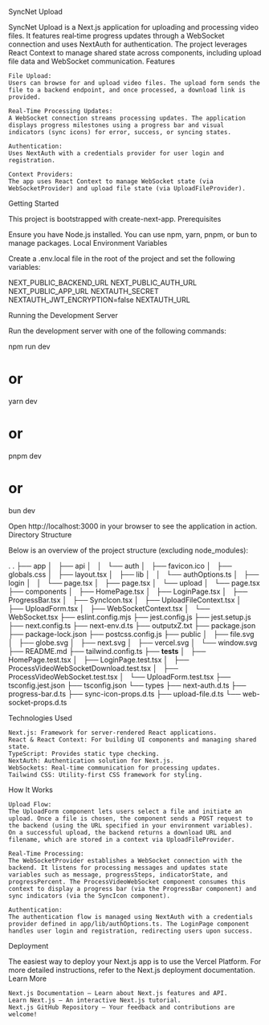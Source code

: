 SyncNet Upload

SyncNet Upload is a Next.js application for uploading and processing video files. It features real‑time progress updates through a WebSocket connection and uses NextAuth for authentication. The project leverages React Context to manage shared state across components, including upload file data and WebSocket communication.
Features

    File Upload:
    Users can browse for and upload video files. The upload form sends the file to a backend endpoint, and once processed, a download link is provided.

    Real‑Time Processing Updates:
    A WebSocket connection streams processing updates. The application displays progress milestones using a progress bar and visual indicators (sync icons) for error, success, or syncing states.

    Authentication:
    Uses NextAuth with a credentials provider for user login and registration.

    Context Providers:
    The app uses React Context to manage WebSocket state (via WebSocketProvider) and upload file state (via UploadFileProvider).

Getting Started

This project is bootstrapped with create-next-app.
Prerequisites

Ensure you have Node.js installed. You can use npm, yarn, pnpm, or bun to manage packages.
Local Environment Variables

Create a .env.local file in the root of the project and set the following variables:

NEXT_PUBLIC_BACKEND_URL
NEXT_PUBLIC_AUTH_URL
NEXT_PUBLIC_APP_URL
NEXTAUTH_SECRET
NEXTAUTH_JWT_ENCRYPTION=false
NEXTAUTH_URL

Running the Development Server

Run the development server with one of the following commands:

npm run dev
# or
yarn dev
# or
pnpm dev
# or
bun dev

Open http://localhost:3000 in your browser to see the application in action.
Directory Structure

Below is an overview of the project structure (excluding node_modules):

.
.
├── app
│   ├── api
│   │   └── auth
│   ├── favicon.ico
│   ├── globals.css
│   ├── layout.tsx
│   ├── lib
│   │   └── authOptions.ts
│   ├── login
│   │   └── page.tsx
│   ├── page.tsx
│   └── upload
│       └── page.tsx
├── components
│   ├── HomePage.tsx
│   ├── LoginPage.tsx
│   ├── ProgressBar.tsx
│   ├── SyncIcon.tsx
│   ├── UploadFileContext.tsx
│   ├── UploadForm.tsx
│   ├── WebSocketContext.tsx
│   └── WebSocket.tsx
├── eslint.config.mjs
├── jest.config.js
├── jest.setup.js
├── next.config.ts
├── next-env.d.ts
├── outputxZ.txt
├── package.json
├── package-lock.json
├── postcss.config.js
├── public
│   ├── file.svg
│   ├── globe.svg
│   ├── next.svg
│   ├── vercel.svg
│   └── window.svg
├── README.md
├── tailwind.config.ts
├── __tests__
│   ├── HomePage.test.tsx
│   ├── LoginPage.test.tsx
│   ├── ProcessVideoWebSocketDownload.test.tsx
│   ├── ProcessVideoWebSocket.test.tsx
│   └── UploadForm.test.tsx
├── tsconfig.jest.json
├── tsconfig.json
└── types
    ├── next-auth.d.ts
    ├── progress-bar.d.ts
    ├── sync-icon-props.d.ts
    ├── upload-file.d.ts
    └── web-socket-props.d.ts

Technologies Used

    Next.js: Framework for server-rendered React applications.
    React & React Context: For building UI components and managing shared state.
    TypeScript: Provides static type checking.
    NextAuth: Authentication solution for Next.js.
    WebSockets: Real‑time communication for processing updates.
    Tailwind CSS: Utility-first CSS framework for styling.

How It Works

    Upload Flow:
    The UploadForm component lets users select a file and initiate an upload. Once a file is chosen, the component sends a POST request to the backend (using the URL specified in your environment variables). On a successful upload, the backend returns a download URL and filename, which are stored in a context via UploadFileProvider.

    Real-Time Processing:
    The WebSocketProvider establishes a WebSocket connection with the backend. It listens for processing messages and updates state variables such as message, progressSteps, indicatorState, and progressPercent. The ProcessVideoWebSocket component consumes this context to display a progress bar (via the ProgressBar component) and sync indicators (via the SyncIcon component).

    Authentication:
    The authentication flow is managed using NextAuth with a credentials provider defined in app/lib/authOptions.ts. The LoginPage component handles user login and registration, redirecting users upon success.

Deployment

The easiest way to deploy your Next.js app is to use the Vercel Platform. For more detailed instructions, refer to the Next.js deployment documentation.
Learn More

    Next.js Documentation – Learn about Next.js features and API.
    Learn Next.js – An interactive Next.js tutorial.
    Next.js GitHub Repository – Your feedback and contributions are welcome!